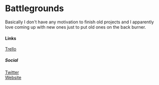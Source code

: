 # Battlegrounds
Basically I don't have any motivation to finish old projects and I apparently love coming up with new ones just to put old ones on the back burner.

#### Links 
[Trello](https://trello.com/b/PyGnGzxD/battlegrounds)

##### Social
[Twitter](https://twitter.com/LeeTheCoder)  
[Website](http://leeous.com/)